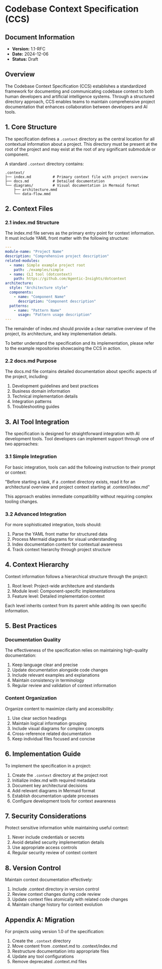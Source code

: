 # Codebase Context Specification (CCS)

## Document Information
- **Version:** 1.1-RFC
- **Date:** 2024-12-06
- **Status:** Draft

## Overview

The Codebase Context Specification (CCS) establishes a standardized framework for documenting and communicating codebase context to both human developers and artificial intelligence systems. Through a structured directory approach, CCS enables teams to maintain comprehensive project documentation that enhances collaboration between developers and AI tools.

## 1. Core Structure

The specification defines a `.context` directory as the central location for all contextual information about a project. This directory must be present at the root of the project and may exist at the root of any significant submodule or component.

A standard `.context` directory contains:

```
.context/
├── index.md          # Primary context file with project overview
├── docs.md           # Detailed documentation
└── diagrams/         # Visual documentation in Mermaid format
    ├── architecture.mmd
    └── data-flow.mmd
```

## 2. Context Files

### 2.1 index.md Structure

The index.md file serves as the primary entry point for context information. It must include YAML front matter with the following structure:

```yaml
---
module-name: "Project Name"
description: "Comprehensive project description"
related-modules:
  - name: Simple example project root
    path: ./examples/simple
  - name: CLI tool (dotcontext)
    path: https://github.com/Agentic-Insights/dotcontext
architecture:
  style: "Architecture style"
  components:
    - name: "Component Name"
      description: "Component description"
  patterns:
    - name: "Pattern Name"
      usage: "Pattern usage description"
---
```

The remainder of index.md should provide a clear narrative overview of the project, its architecture, and key implementation details. 

To better understand the specification and its implementation, please refer to the example repositories showcasing the CCS in action.

### 2.2 docs.md Purpose

The docs.md file contains detailed documentation about specific aspects of the project, including:

1. Development guidelines and best practices
2. Business domain information
3. Technical implementation details
4. Integration patterns
5. Troubleshooting guides

## 3. AI Tool Integration

The specification is designed for straightforward integration with AI development tools. Tool developers can implement support through one of two approaches:

### 3.1 Simple Integration

For basic integration, tools can add the following instruction to their prompt or context:

"Before starting a task, if a .context directory exists, read it for an architectural overview and project context starting at .context/index.md"

This approach enables immediate compatibility without requiring complex tooling changes.

### 3.2 Advanced Integration

For more sophisticated integration, tools should:

1. Parse the YAML front matter for structured data
2. Process Mermaid diagrams for visual understanding
3. Index documentation content for contextual awareness
4. Track context hierarchy through project structure

## 4. Context Hierarchy

Context information follows a hierarchical structure through the project:

1. Root level: Project-wide architecture and standards
2. Module level: Component-specific implementations
3. Feature level: Detailed implementation context

Each level inherits context from its parent while adding its own specific information.

## 5. Best Practices

### Documentation Quality

The effectiveness of the specification relies on maintaining high-quality documentation:

1. Keep language clear and precise
2. Update documentation alongside code changes
3. Include relevant examples and explanations
4. Maintain consistency in terminology
5. Regular review and validation of context information

### Content Organization

Organize content to maximize clarity and accessibility:

1. Use clear section headings
2. Maintain logical information grouping
3. Include visual diagrams for complex concepts
4. Cross-reference related documentation
5. Keep individual files focused and concise

## 6. Implementation Guide

To implement the specification in a project:

1. Create the `.context` directory at the project root
2. Initialize index.md with required metadata
3. Document key architectural decisions
4. Add relevant diagrams in Mermaid format
5. Establish documentation update processes
6. Configure development tools for context awareness

## 7. Security Considerations

Protect sensitive information while maintaining useful context:

1. Never include credentials or secrets
2. Avoid detailed security implementation details
3. Use appropriate access controls
4. Regular security review of context content

## 8. Version Control

Maintain context documentation effectively:

1. Include .context directory in version control
2. Review context changes during code review
3. Update context files atomically with related code changes
4. Maintain change history for context evolution

## Appendix A: Migration

For projects using version 1.0 of the specification:

1. Create the `.context` directory
2. Move content from .context.md to .context/index.md
3. Restructure documentation into appropriate files
4. Update any tool configurations
5. Remove deprecated .context.md files
